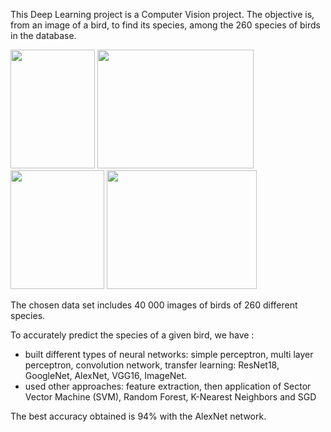 This Deep Learning project is a Computer Vision project. The objective is, from an image of a bird, to find its species, among the 260 species of birds in the database.

<a href="url"><img src="https://user-images.githubusercontent.com/58697945/147608286-c7b86521-dd6d-4018-b6a6-d676fed06274.png" height="190" width="135" ></a>
<a href="url"><img src="https://user-images.githubusercontent.com/58697945/147608696-8a7ae969-11e6-46e9-aa39-303068049166.png"  height="190" width="250" ></a>
<a href="url"><img src="https://user-images.githubusercontent.com/58697945/147608640-0a3e0c8d-fed5-4984-b858-5b7580413753.png" height="190" width="150" ></a>
<a href="url"><img src="https://user-images.githubusercontent.com/58697945/147608801-15fca5f3-5323-4b0c-88f6-670dd4a14104.png"  height="190" width="240" ></a>


The chosen data set includes 40 000 images of birds of 260 different species. 

To accurately predict the species of a given bird, we have :
- built different types of neural networks: simple perceptron, multi layer perceptron, convolution network, transfer learning: ResNet18, GoogleNet, AlexNet, VGG16, ImageNet. 
- used other approaches: feature extraction, then application of Sector Vector Machine (SVM), Random Forest, K-Nearest Neighbors and SGD

The best accuracy obtained is 94% with the AlexNet network.
